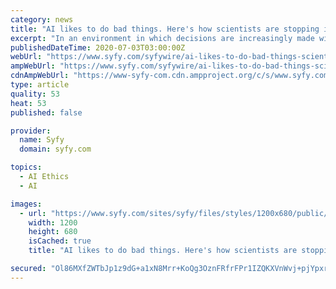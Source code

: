 ```yaml
---
category: news
title: "AI likes to do bad things. Here's how scientists are stopping it from scamming you"
excerpt: "In an environment in which decisions are increasingly made without human intervention, there is therefore a strong incentive to know under what circumstances AI systems might adopt unethical strategies,"
publishedDateTime: 2020-07-03T03:00:00Z
webUrl: "https://www.syfy.com/syfywire/ai-likes-to-do-bad-things-scientists-are-stopping-it"
ampWebUrl: "https://www.syfy.com/syfywire/ai-likes-to-do-bad-things-scientists-are-stopping-it?amp"
cdnAmpWebUrl: "https://www-syfy-com.cdn.ampproject.org/c/s/www.syfy.com/syfywire/ai-likes-to-do-bad-things-scientists-are-stopping-it?amp"
type: article
quality: 53
heat: 53
published: false

provider:
  name: Syfy
  domain: syfy.com

topics:
  - AI Ethics
  - AI

images:
  - url: "https://www.syfy.com/sites/syfy/files/styles/1200x680/public/2020/07/be305c5d3f46363a4047d3020a216d78db8217e099376c02a7167990e4755768.jpg"
    width: 1200
    height: 680
    isCached: true
    title: "AI likes to do bad things. Here's how scientists are stopping it from scamming you"

secured: "Ol86MXfZWTbJp1z9dG+a1xN8Mrr+KoQg3OznFRfrFPr1IZQKXVnWvj+pjYpxrqvxTW/xiCtl9mIeoChyUIgNrMj7bedjtXzpN/w5izUuKlG/XZIYAWF+Gm9PzF2i4AvgkYIDFwOaKNQAyBEI0gT2A45XSbjudVle0bPI6xx/q+T1a9ajAiceIXzYeTmHmv3jUfGEgn4IBJcOMLyqVI1WFlBKVW6muLJW0SJMd4gvctUFqDqjC/oTAns0PM+VlgSngeLRdqjvOZEtKWERlWAVX2BjQ+j5Y8K5tC9k78mor4f6ko6tWLxGSfM5dsVKEoVR+PD6WVsrbR388UJZe1PHSQ==;QpcjwLw64ID9SI5SBzddrg=="
---
```


